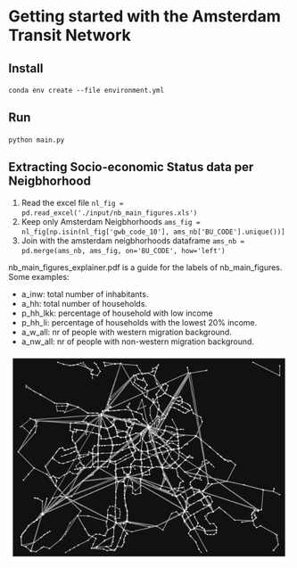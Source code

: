 # Getting started with the Amsterdam Transit Network

## Install
`conda env create --file environment.yml`

## Run
`python main.py`

## Extracting Socio-economic Status data per Neigbhorhood
1. Read the excel file `nl_fig = pd.read_excel('./input/nb_main_figures.xls')`
2. Keep only Amsterdam Neigbhorhoods `ams_fig = nl_fig[np.isin(nl_fig['gwb_code_10'], ams_nb['BU_CODE'].unique())]`
3. Join with the amsterdam neigbhorhoods dataframe `ams_nb = pd.merge(ams_nb, ams_fig, on='BU_CODE', how='left')`

nb_main_figures_explainer.pdf is a guide for the labels of nb_main_figures. 
Some examples:
- a_inw: total number of inhabitants.
- a_hh: total number of households.
- p_hh_lkk: percentage of household with low income 
- p_hh_li: percentage of households with the lowest 20% income.
- a_w_all: nr of people with western migration background.
- a_nw_all: nr of people with non-western migration background.

![amsterdam transit network image](https://github.com/dimichai/ams-transit-network-starter/blob/main/amsterdam_transit_network.png)
